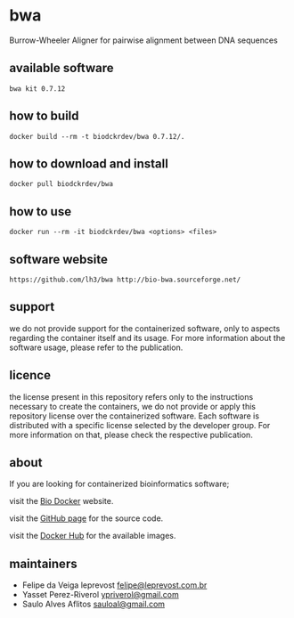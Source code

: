 bwa
=====
Burrow-Wheeler Aligner for pairwise alignment between DNA sequences


available software
--------
`bwa kit 0.7.12`


how to build
------------
`docker build --rm -t biodckrdev/bwa 0.7.12/.`


how to download and install
---------------------------
`docker pull biodckrdev/bwa`


how to use
------------
`docker run --rm -it biodckrdev/bwa <options> <files>`


software website
----------------
`
https://github.com/lh3/bwa
http://bio-bwa.sourceforge.net/
`


support
-------
we do not provide support for the containerized software, only to aspects regarding the container itself
and its usage. For more information about the software usage, please refer to the publication.


licence
-------
the license present in this repository refers only to the instructions necessary to create the containers, we do not provide or apply this repository license over the containerized software. Each software is distributed with a specific license selected by the developer group. For more information on that, please check the respective publication.


about
-----
If you are looking for containerized bioinformatics software;

visit the [Bio Docker](http://biodocker.github.io "Bio Docker") website.

visit the [GitHub page](https://github.com/BioDocker/) for the source code.

visit the [Docker Hub](https://registry.hub.docker.com/repos/biodckr/) for the available images.


maintainers
-----------
* Felipe da Veiga leprevost <felipe@leprevost.com.br>
* Yasset Perez-Riverol <ypriverol@gmail.com>
* Saulo Alves Aflitos <sauloal@gmail.com>
